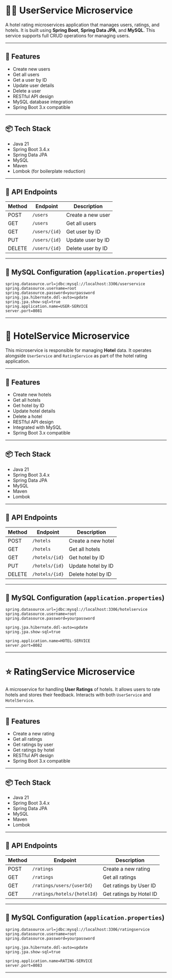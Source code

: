 # 🧑‍💼 UserService Microservice

A hotel rating microservices application that manages users, ratings, and hotels. It is built using **Spring Boot**, **Spring Data JPA**, and **MySQL**. This service supports full CRUD operations for managing users.

---

## 🚀 Features

- Create new users
- Get all users
- Get a user by ID
- Update user details
- Delete a user
- RESTful API design
- MySQL database integration
- Spring Boot 3.x compatible

---

## 📦 Tech Stack

- Java 21
- Spring Boot 3.4.x
- Spring Data JPA
- MySQL
- Maven
- Lombok (for boilerplate reduction)

---

## 📌 API Endpoints

| Method | Endpoint      | Description       |
| ------ | ------------- | ----------------- |
| POST   | `/users`      | Create a new user |
| GET    | `/users`      | Get all users     |
| GET    | `/users/{id}` | Get user by ID    |
| PUT    | `/users/{id}` | Update user by ID |
| DELETE | `/users/{id}` | Delete user by ID |

---

## 💾 MySQL Configuration (`application.properties`)

```properties
spring.datasource.url=jdbc:mysql://localhost:3306/userservice
spring.datasource.username=root
spring.datasource.password=yourpassword
spring.jpa.hibernate.ddl-auto=update
spring.jpa.show-sql=true
spring.application.name=USER-SERVICE
server.port=8081
```

---

# 🏨 HotelService Microservice

This microservice is responsible for managing **Hotel** data. It operates alongside `UserService` and `RatingService` as part of the hotel rating application.

---

## 🚀 Features

- Create new hotels
- Get all hotels
- Get hotel by ID
- Update hotel details
- Delete a hotel
- RESTful API design
- Integrated with MySQL
- Spring Boot 3.x compatible

---

## 📦 Tech Stack

- Java 21
- Spring Boot 3.4.x
- Spring Data JPA
- MySQL
- Maven
- Lombok

---

## 📌 API Endpoints

| Method | Endpoint       | Description        |
| ------ | -------------- | ------------------ |
| POST   | `/hotels`      | Create a new hotel |
| GET    | `/hotels`      | Get all hotels     |
| GET    | `/hotels/{id}` | Get hotel by ID    |
| PUT    | `/hotels/{id}` | Update hotel by ID |
| DELETE | `/hotels/{id}` | Delete hotel by ID |

---

## 💾 MySQL Configuration (`application.properties`)

```properties
spring.datasource.url=jdbc:mysql://localhost:3306/hotelservice
spring.datasource.username=root
spring.datasource.password=yourpassword

spring.jpa.hibernate.ddl-auto=update
spring.jpa.show-sql=true

spring.application.name=HOTEL-SERVICE
server.port=8082
```

---

# ⭐ RatingService Microservice

A microservice for handling **User Ratings** of hotels. It allows users to rate hotels and stores their feedback. Interacts with both `UserService` and `HotelService`.

---

## 🚀 Features

- Create a new rating
- Get all ratings
- Get ratings by user
- Get ratings by hotel
- RESTful API design
- Spring Boot 3.x compatible

---

## 📦 Tech Stack

- Java 21
- Spring Boot 3.4.x
- Spring Data JPA
- MySQL
- Maven
- Lombok

---

## 📌 API Endpoints

| Method | Endpoint                    | Description             |
| ------ | --------------------------- | ----------------------- |
| POST   | `/ratings`                  | Create a new rating     |
| GET    | `/ratings`                  | Get all ratings         |
| GET    | `/ratings/users/{userId}`   | Get ratings by User ID  |
| GET    | `/ratings/hotels/{hotelId}` | Get ratings by Hotel ID |

---

## 💾 MySQL Configuration (`application.properties`)

```properties
spring.datasource.url=jdbc:mysql://localhost:3306/ratingservice
spring.datasource.username=root
spring.datasource.password=yourpassword

spring.jpa.hibernate.ddl-auto=update
spring.jpa.show-sql=true

spring.application.name=RATING-SERVICE
server.port=8083
```

---

